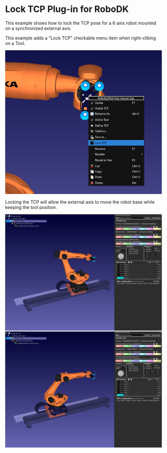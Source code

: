 Lock TCP Plug-in for RoboDK
===========================

This example shows how to lock the TCP pose for a 6 axis robot mounted on a synchronized external axis.

This example adds a "Lock TCP" checkable menu item when right-cliking on a Tool.

![Lock TCP menu](./doc/menu.png)

Locking the TCP will allow the external axis to move the robot base while keeping the tool position.

![Locked pose 1](./doc/locked_1.png) ![Locked pose 2](./doc/locked_2.png)